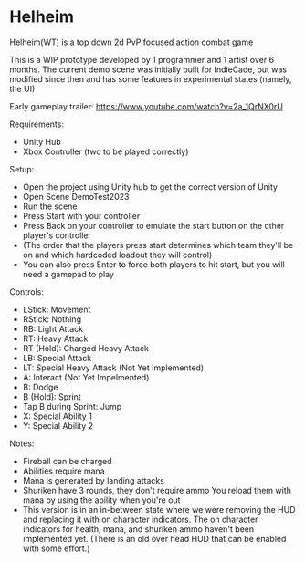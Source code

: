 # Helheim
Helheim(WT) is a top down 2d PvP focused action combat game

This is a WIP prototype developed by 1 programmer and 1 artist over 6 months.
The current demo scene was initially built for IndieCade, but was modified since then and has some features in experimental states (namely, the UI)

Early gameplay trailer: https://www.youtube.com/watch?v=2a_1QrNX0rU

Requirements:
- Unity Hub
- Xbox Controller (two to be played correctly)

Setup:
- Open the project using Unity hub to get the correct version of Unity
- Open Scene DemoTest2023
- Run the scene
- Press Start with your controller
- Press Back on your controller to emulate the start button on the other player's controller
- (The order that the players press start determines which team they'll be on and which hardcoded loadout they will control)  
- You can also press Enter to force both players to hit start, but you will need a gamepad to play

Controls:
- LStick: Movement
- RStick: Nothing
- RB: Light Attack
- RT: Heavy Attack
- RT (Hold): Charged Heavy Attack
- LB: Special Attack
- LT: Special Heavy Attack (Not Yet Implemented)
- A: Interact (Not Yet Impelmented)
- B: Dodge
- B (Hold): Sprint
- Tap B during Sprint: Jump
- X: Special Ability 1
- Y: Special Ability 2

Notes:
- Fireball can be charged
- Abilities require mana
- Mana is generated by landing attacks
- Shuriken have 3 rounds, they don't require ammo
  You reload them with mana by using the ability when you're out
- This version is in an in-between state where we were removing the HUD and replacing it with on character indicators.
  The on character indicators for health, mana, and shuriken ammo haven't been implemented yet.
  (There is an old over head HUD that can be enabled with some effort.)
